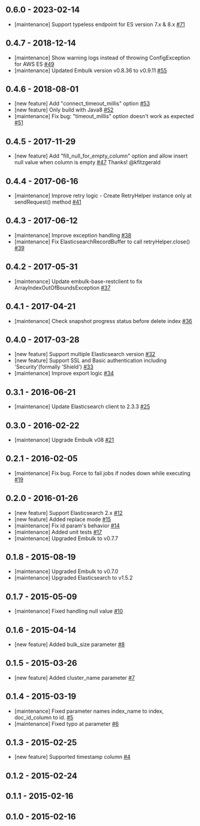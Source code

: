 ## 0.6.0 - 2023-02-14
* [maintenance] Support typeless endpoint for ES version 7.x & 8.x [#71](https://github.com/embulk/embulk-output-elasticsearch/pull/71)

## 0.4.7 - 2018-12-14
* [maintenance] Show warning logs instead of throwing ConfigException for AWS ES [#49](https://github.com/embulk/embulk-output-elasticsearch/pull/49)
* [maintenance] Updated Embulk version v0.8.36 to v0.9.11 [#55](https://github.com/embulk/embulk-output-elasticsearch/pull/55)

## 0.4.6 - 2018-08-01
* [new feature] Add "connect_timeout_millis" option [#53](https://github.com/embulk/embulk-output-elasticsearch/pull/53)
* [new feature] Only build with Java8 [#52](https://github.com/embulk/embulk-output-elasticsearch/pull/52)
* [maintenance] Fix bug: "timeout_millis" option doesn't work as expected [#51](https://github.com/muga/embulk-output-elasticsearch/pull/51)

## 0.4.5 - 2017-11-29
* [new feature] Add "fill_null_for_empty_column" option and allow insert null value when column is empty [#47](https://github.com/embulk/embulk-output-elasticsearch/pull/47) Thanks! @kfitzgerald

## 0.4.4 - 2017-06-16

* [maintenance] Improve retry logic - Create RetryHelper instance only at sendRequest() method [#41](https://github.com/muga/embulk-output-elasticsearch/pull/41)

## 0.4.3 - 2017-06-12

* [maintenance] Improve exception handling [#38](https://github.com/muga/embulk-output-elasticsearch/pull/38)
* [maintenance] Fix ElasticsearchRecordBuffer to call retryHelper.close() [#39](https://github.com/muga/embulk-output-elasticsearch/pull/39)

## 0.4.2 - 2017-05-31

* [maintenance] Update embulk-base-restclient to fix ArrayIndexOutOfBoundsException [#37](https://github.com/muga/embulk-output-elasticsearch/pull/37)

## 0.4.1 - 2017-04-21

* [maintenance] Check snapshot progress status before delete index [#36](https://github.com/muga/embulk-output-elasticsearch/pull/36)

## 0.4.0 - 2017-03-28

* [new feature] Support multiple Elasticsearch version [#32](https://github.com/muga/embulk-output-elasticsearch/pull/32)
* [new feature] Support SSL and Basic authentication including 'Security'(formally 'Shield') [#33](https://github.com/muga/embulk-output-elasticsearch/pull/33)
* [maintenance] Improve export logic [#34](https://github.com/muga/embulk-output-elasticsearch/pull/34)

## 0.3.1 - 2016-06-21

* [maintenance] Update Elasticsearch client to 2.3.3 [#25](https://github.com/muga/embulk-output-elasticsearch/pull/25)

## 0.3.0 - 2016-02-22

* [maintenance] Upgrade Embulk v08 [#21](https://github.com/muga/embulk-output-elasticsearch/pull/21)

## 0.2.1 - 2016-02-05

* [maintenance] Fix bug. Force to fail jobs if nodes down while executing [#19](https://github.com/muga/embulk-output-elasticsearch/pull/19)

## 0.2.0 - 2016-01-26

* [new feature] Support Elasticsearch 2.x [#12](https://github.com/muga/embulk-output-elasticsearch/pull/12)
* [new feature] Added replace mode [#15](https://github.com/muga/embulk-output-elasticsearch/pull/15)
* [maintenance] Fix id param's behavior [#14](https://github.com/muga/embulk-output-elasticsearch/pull/14)
* [maintenance] Added unit tests [#17](https://github.com/muga/embulk-output-elasticsearch/pull/17)
* [maintenance] Upgraded Embulk to v0.7.7

## 0.1.8 - 2015-08-19

* [maintenance] Upgraded Embulk to v0.7.0
* [maintenance] Upgraded Elasticsearch to v1.5.2

## 0.1.7 - 2015-05-09

* [maintenance] Fixed handling null value [#10](https://github.com/muga/embulk-output-elasticsearch/pull/10)

## 0.1.6 - 2015-04-14

* [new feature] Added bulk_size parameter [#8](https://github.com/muga/embulk-output-elasticsearch/pull/8)

## 0.1.5 - 2015-03-26

* [new feature] Added cluster_name parameter [#7](https://github.com/muga/embulk-output-elasticsearch/pull/7)

## 0.1.4 - 2015-03-19

* [maintenance] Fixed parameter names index_name to index, doc_id_column to id. [#5](https://github.com/muga/embulk-output-elasticsearch/pull/5)
* [maintenance] Fixed typo at parameter [#6](https://github.com/muga/embulk-output-elasticsearch/pull/6)

## 0.1.3 - 2015-02-25

* [new feature] Supported timestamp column [#4](https://github.com/muga/embulk-output-elasticsearch/pull/4)

## 0.1.2 - 2015-02-24

## 0.1.1 - 2015-02-16

## 0.1.0 - 2015-02-16
